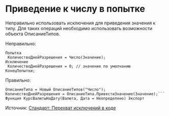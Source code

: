 # Приведение к числу в попытке

Неправильно использовать исключения для приведения значения к типу. Для таких операций необходимо использовать 
возможности объекта ОписаниеТипов.

Неправильно:
```bsl
Попытка
 КоличествоДнейРазрешения = Число(Значение);
Исключение
 КоличествоДнейРазрешения = 0; // значение по умолчанию
КонецПопытки;
```

Правильно:

```bsl
ОписаниеТипа = Новый ОписаниеТипов("Число");
КоличествоДнейРазрешения = ОписаниеТипа.ПривестиЗначение(Значение);```
Функция КурсВалютыНаДату(Валюта, Дата = Неопределено) Экспорт
```

Источник: [Стандарт: Перехват исключений в коде](https://its.1c.ru/db/v8std#content:499:hdoc)
